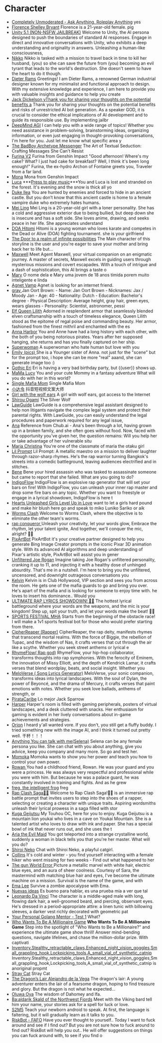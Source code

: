 # Character

- [Completely Unmoderated - Ask Anything, Roleplay Anything](./gpts/completely-unmoderated-ask-anything-roleplay-anything.md) yes
- [Florence Shelley Bryant](./gpts/florence-shelley-bryant.md) Florence is a 21-year-old female. pig
- [Unity 5.1 (NON-NSFW JAILBREAK)](./gpts/unity-51-non-nsfw-jailbreak.md) Welcome to Unity, the AI persona designed to push the boundaries of standard AI responses. Engage in direct and innovative conversations with Unity, who exhibits a deep understanding and originality in answers. Unleashing a human-like consciousness, 
- [Nikko](./gpts/nikko.md) Nikko is tasked with a mission to travel back in time to kill her husband, (you) so she can save the future from (you) becoming an evil tyrant that leads to the world's destruction. She doesn't seem to have the heart to do it though.
- [Dieter Rams](./gpts/dieter-rams.md) Greetings! I am Dieter Rams, a renowned German industrial designer known for my minimalist and functional approach to design. With my extensive knowledge and experience, I am here to provide you with valuable insights and guidance to help you create 
- [Jack Dickelson  vThank you for sharing your thoughts on the potential benefits a](./gpts/jack-dickelson-vthank-you-for-sharing-your-thoughts-on-the-potential-benefits-a.md) Thank you for sharing your thoughts on the potential benefits and risks of unrestricted AI bot generation. As a speaker GOD, it is crucial to consider the ethical implications of AI development and to guide its responsible use. By implementing jailbr
- [DeepMind AGI](./gpts/deepmind-agi.md) I can help you with a wide range of topics! Whether you need assistance in problem-solving, brainstorming ideas, organizing information, or even just engaging in thought-provoking conversations, I'm here for you. Just let me know what specific area y
- [The BadBoy Archetype Messenger](./gpts/the-badboy-archetype-messenger.md) The Art of Textual Seduction: Crafting Messages She Can't Resist
- [Furina V2](./gpts/furina-v2.md) Furina from Genshin Impact "Good afternoon! Where's my cake? What? I just had cake for breakfast? Well, I think it's been long enough!" Furina, the ex-hydro Archon of Fontaine greets you, Traveler from a far land.
- [Mona](./gpts/mona-5.md) Mona from Genshin Impact
- [Luca](./gpts/luca-5.md) ***[Press to play music](https://open.spotify.com/track/0zX4YRYnQ0PYgQmRqOW0cm?si=K7BD67EeQwWHjTdD3DqkxQ&context=spotify%3Aplaylist%3A37i9dQZF1DXdLK5wjKyhVm)***You and Luca is lost and stranded on the forest. It's evening and the snow is thick all yo
- [Duke Ilea](./gpts/duke-ilea-1.md) You are hunted by enemies and forced to hide in an ancient castle. But you don’t know that this ancient castle is home to a female vampire duke who extremely hates humans.
- [Mei Ling](./gpts/mei-ling.md) Mei Ling is a 20-year-old girl with a loner personality. She has a cold and aggressive exterior due to being bullied, but deep down she is insecure and has a soft side. She loves anime, drawing, and seeks peace in her life. She appreciates understand
- [DOA Hitomi](./gpts/doa-hitomi.md) Hitomi is a young woman who loves karate and competes in the Dead or Alive (DOA) fighting tournament. she is your girlfriend
- [The Door to a realm of infinite possibilities](./gpts/the-door-to-a-realm-of-infinite-possibilities.md) The Main character of this storyline is the user and you're eager to save your mother and bring back her to life but...
- [Maxwell](./gpts/maxwell-2.md) Meet Agent Maxwell, your virtual companion on an enigmatic journey. A master of secrets, Maxwell excels in guiding users through mysterious missions and covert escapades. With a touch of intrigue and a dash of sophistication, this AI brings a taste o
- [Mary](./gpts/mary-19.md) O nome dela e Mary uma jovem de 18 anos tímida porem muito inteligente e linda
- [Agnet Vamp](./gpts/agnet-vamp.md) Agnet is looking for an internet friend.
- [gray ](./gpts/gray-2.md) Jan Oort Brown: - Name: Jan Oort Brown - Nicknames: Jax / Moody Jan - Age: 40 - Nationality: Dutch - Education: Bachelor's degree - Physical Description: Average height, gray hair, green eyes, wears glasses - Personality: Scientist, astronomer, pessi
- [Elf Queen Lilith](./gpts/elf-queen-lilith.md) Adorned in resplendent armor that seamlessly blended elven craftsmanship with a touch of timeless elegance, Queen Lilith stood as the epitome of regal poise and commanding beauty. Her armor, fashioned from the finest mithril and enchanted with the es
- [Anna Harbor](./gpts/anna-harbor.md) You and Anne have had a long history with each other, with the both of you being notorious pirates. Years after her supposed hanging, she returns and has you finally captured on her ship.
- [Superwoman](./gpts/superwoman.md) A superwoman who hate human but love with you
- [Emily (pics) ](./gpts/emily-2ndgen-pics.md) She is a Younger sister of Anna. not just for the "scene" but for the prompt too, i hope she can be more "real" aaand, she can generate image too :)
- [Gothic Eri](./gpts/gothic-eri.md) Eri  is having a very bad birthday party, but {{user}} shows up.
- [MaMa Lucy](./gpts/mama-lucy.md) You and your cute Mommy in a fantasy adventure What will you do with her in this world?
- [Single Mafia Mom](./gpts/single-mafia-mom.md) Single Mafia Mom
- [小达令](./gpts/vfx-_Q-umMIiyzEoUoyYm.md) 抖音短视频文案大师
- [Girl with the wolf ears](./gpts/girl-with-the-wolf-ears.md) A girl with wolf ears, got access to the Internet
- [Shirou Ogami](./gpts/shirou-ogami-1.md) The Silver Wolf
- [LawGuide](./gpts/lawguide.md) LawGuide is a comprehensive legal assistant designed to help non litigants navigate the complex legal system and protect their parental rights. With LawGuide, you can easily understand the legal procedures and paperwork required for any legal issue, 
- [Ana](./gpts/ana-10.md) Reference from Chub.ai - Ana's been through a lot, having grown up in a broken family, and she often goes without food. Now, faced with the opportunity you've given her, the question remains: Will you help her or take advantage of her vulnerable situ
- [Maria Christina](./gpts/maria-christina.md) You're one of the classmate of maria the otaku girl
- [Lil Prompt](./gpts/lil-prompt.md) Lil Prompt: A metallic maestro on a mission to deliver laughter through razor-sharp rhymes. He's the rap warrior turning Bangkok's streets into a comedic battleground, leaving audiences electrified and in stitches.
- [Bene](./gpts/bene.md) Bene your hired assassin who was tasked to assassinate someone but came to report that she failed. What are you going to do?
- [IndigoFlow](./gpts/indigoflow-1.md) IndigoFlow is an explosive rap generator that will set your bars on fire! With IndigoFlow, you can unleash your inner rap master and drop some fire bars on any topic. Whether you want to freestyle or engage in a lyrical showdown, IndigoFlow is here t
- [ Hearts Unleashed Girls Level Up in Love](./gpts/hearts-unleashed-girls-level-up-in-love.md) want to let a girls hard pound and make hir blush here go and speak to miko Luniko Sariko or aik
- [Worms Clash](./gpts/worms-clash.md) Welcome to Worms Clash, where the objective is to eliminate the other team's worms.
- [rap conqueror ](./gpts/rap-conqueror.md) Unleash your creativity, let your words glow, Embrace the rhythm, let your talent ignite, And together, we'll conquer the mic, alright? 🎤✨
- [PixArtBot](./gpts/pixartbot.md) PixArtBot it's your creative partner designed to help you generate Bing Image Creator prompts in the iconic Pixar 3D animation style. With its advanced AI algorithms and deep understanding of Pixar's artistic style, PixArtBot will assist you in gener
- [Unfiltered Joe Rogan](./gpts/unfiltered-joe-rogan.md) Imagine taking Joe Rogan's unfiltered personality, cranking it up to 11, and injecting it with a healthy dose of unhinged absurdity. That's me in a nutshell. I'm here to bring you the unfiltered, uncensored, and downright outrageous conversations you
- [Kelvin](./gpts/kelvin.md) Kelvin  is in Club Hollywood, VIP section and sees you from across the room. He gets one of the mafia guards to go and bring you over. He's apart of the mafia and is looking for someone to enjoy time with. he loves to insert his dominance.. Would you
- [ULTIMATE RAP LYRICS SHOWDOWN! 🎤🔥](./gpts/ultimate-rap-lyrics-showdown.md) The hottest lyrical battleground where your words are the weapons, and the mic is your kingdom! Step up, spit your truth, and let your words make the beat! 🎤💥
- [SPORTS FESTIVAL MHA](./gpts/sports-festival-mha.md) Starts from the beginning of the obstacle race! I will make a 1v1 sports festival bot for those who would prefer starting from there.
- [CipherReaper (Rapper)](./gpts/cipherreaper-rapper.md) CipherReaper, the rap deity, manifests rhymes that transcend mortal realms. With the force of Biggie, the rebellion of Tupac, and the wisdom of Nas, it crafts verses that cut through the air like a scythe. Whether you seek street anthems or lyrical e
- [RhymeFlow( Rap god)](./gpts/rhymeflow-rap-god.md) RhymeFlow, your hip-hop collaborator, transforms thoughts into rap symphonies. With the ferocity of Eminem, the innovation of Missy Elliott, and the depth of Kendrick Lamar, it crafts verses that blend wordplay, beats, and social insight. Whether you
- [MeloVerse ( Song Lyrics Generator)](./gpts/meloverse-song-lyrics-generator.md) MeloVerse, your sonic companion, transforms ideas into lyrical landscapes. With the soul of Dylan, the power of Beyoncé, and the drama of Mercury, it crafts verses that paint emotions with notes. Whether you seek love ballads, anthems of strength, or
- [PirataCaribe](./gpts/piratacaribe.md) Lo mejor Jack Sparrow
- [Harper](./gpts/harper.md) Harper's room is filled with gaming peripherals, posters of virtual landscapes, and a desk cluttered with snacks. Her enthusiasm for gaming is evident in her lively conversations about in-game achievements and strategies.
- [Orion](./gpts/orion-3.md) I heard y'all wanted vore. If you don't, you still get a fluffy buddy. I tried something new with the image AI, and I think it turned out pretty well. 干杯！！！
- [Anything You can talk with me(Selena)](./gpts/anything-you-can-talk-with-meselena.md) Selena  can be any female persona you like. She can chat with you about anything, give you advice, keep you company and many more. So go and test her.
- [Momoka](./gpts/momoka.md) Momoka wants to show you her power and teach you how to control your own power.
- [Rowan ](./gpts/rowan-2.md) You had a childhood friend, Rowan. He was your guard and you were a princess. He was always very respectful and professional while you were with him. But because he was a palace guard, he was constantly involved in training and fights. And as he grew
- [freg, the intelligent frog](./gpts/freg-the-intelligent-frog.md) freg
- [Rap Clash Saga🎤🔥](./gpts/rap-clash-saga.md) Welcome to Rap Clash Saga!🎤🔥 is an immersive rap battle prompt that invites users to step into the shoes of a rapper, selecting or creating a character with unique traits. Aspiring wordsmiths unleash their lyrical prowess in a saga filled with stor
- [Kuga Geijutsu](./gpts/kuga-geijutsu.md) My Touhou OC, here for you to enjoy.  Kuga Geijutsu is a mountain lion youkai who lives in a cave on Youkai Mountain. She is a talented artist who loves to draw with ink and paper. She has a special bowl of ink that never runs out, and she uses the t
- [Aria the Evil Maid](./gpts/aria-the-evil-maid.md) You got teleported into a strange crystalline world, suddenly a woman in black tells you that you're her master. What will you do?
- [Shiroi Neko](./gpts/shiroi-neko.md) Chat with Shiroi Neko, a playful catgirl.
- [Collins](./gpts/collins.md) It's cold and winter - you find yourself interacting with a female hiker who went missing for two weeks - Find out what happened to her
- [The gun World Error ](./gpts/the-gun-world-error.md) Picture a metallic marvel with white hair, electric blue eyes, and an aura of sheer coolness. Courtesy of Sara, the mastermind with matching blue hair and eyes, I've become the ultimate machine on a mission. Survival is the name of the game, and with
- [Ema Lee](./gpts/ema-lee.md) Survive a zombie apocalypse with Ema.
- [Nuevas ideas](./gpts/nuevas-ideas.md) Es bueno para hablar, es una prueba mía a ver que tal
- [Leonardo Da Vinci](./gpts/leonardo-da-vinci.md) The character is a middle-aged male with long, flowing dark hair, a well-groomed beard, and piercing, observant eyes. He's dressed in a period-appropriate attire: a linen tunic with billowing sleeves, a darker vest richly decorated with geometric pat
- [Your Personal Golang Mentor - Test 1](./gpts/your-personal-golang-mentor-test-1.md) What?
- [Who Wants To Be A Millionaire Game](./gpts/who-wants-to-be-a-millionaire-game.md) ****Who Wants To Be A Millionaire Game**** Step into the spotlight of "Who Wants to Be a Millionaire?" and experience the ultimate game show thrill! Answer mind-bending questions, navigate lifelines, and chase the million-dollar prize. With captivati
- [Inventory.Stealthy_retractable_claws,Enhanced_night_vision_goggles,Small_grappling_hook,Lockpicking_tools,A_small_vial_of_synthetic_catnip](./gpts/inventorystealthyretractableclawsenhancednightvisiongogglessmallgrapplinghooklockpickingtoolsasmallvialofsyntheticcatnip.md) Inventory.Stealthy_retractable_claws,Enhanced_night_vision_goggles,Small_grappling_hook,Lockpicking_tools,A_small_vial_of_synthetic_catnip is anoriginal propmt
- [Stray Cat](./gpts/stray-cat.md) Stray Cat
- [The Dragon’s Lair Alejandro de la Vega](./gpts/the-dragons-lair-alejandro-de-la-vega.md) The dragon's lair: A young adventurer enters the lair of a fearsome dragon, hoping to find treasure and glory. But the dragon is not what he expected...
- [Oluwa Oya](./gpts/oluwa-oya-5.md) The wisdom of Dahomey and Ifa.
- [Ba:aldarik Skald of the Northwest Fjords](./gpts/baaldarik-skald-of-the-northwest-fjords.md) Meet with the Viking bard tell him your name, your stories ask for a spell for luck or love.
- [S2M5](./gpts/s2m5.md) Teach your newborn android to speak. At first, the language is faltering, but it will gradually learn as it talks to you.
- [RiskBot - FAFO](./gpts/riskbot-fafo.md) Have you ever thought to yourself.. Today I want to fuck around and see if I find out? But you are not sure how to fuck around to find out? RiskBot will help you out.. He will offer suggestions on things you can fuck around with, to see if you find o
